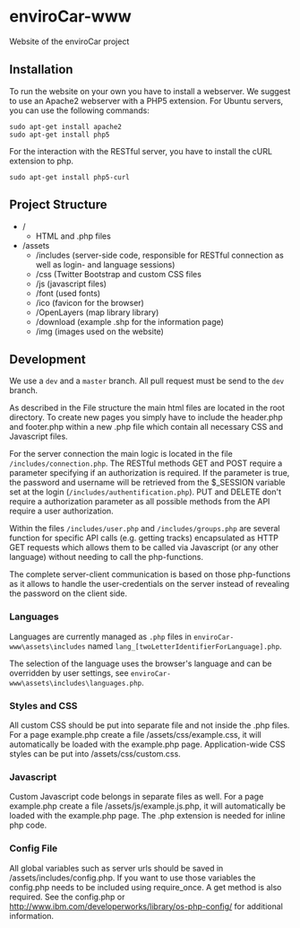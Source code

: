 enviroCar-www
=============

Website of the enviroCar project

Installation
------------

To run the website on your own you have to install a webserver. We suggest to use an Apache2 webserver with a PHP5 extension. For Ubuntu servers, you can use the following commands:

```
sudo apt-get install apache2
sudo apt-get install php5
```

For the interaction with the RESTful server, you have to install the cURL extension to php.

```
sudo apt-get install php5-curl
```

Project Structure
-----------------

* /
  * HTML and .php files
* /assets
  * /includes (server-side code, responsible for RESTful connection as well as login- and language sessions)
  * /css (Twitter Bootstrap and custom CSS files
  * /js (javascript files)
  * /font (used fonts)
  * /ico (favicon for the browser)
  * /OpenLayers (map library library)
  * /download (example .shp for the information page)
  * /img (images used on the website)


Development
-----------

We use a ``dev`` and a ``master`` branch. All pull request must be send to the ``dev`` branch.

As described in the File structure the main html files are located in the root directory. To create new pages you simply have to include the header.php and footer.php within a new .php file which contain all necessary CSS and Javascript files.

For the server connection the main logic is located in the file ``/includes/connection.php``. The RESTful methods GET and POST require a parameter specifying if an authorization is required. If the parameter is true, the password and username will be retrieved from the $_SESSION variable set at the login (``/includes/authentification.php``). PUT and DELETE don't require a authorization parameter as all possible methods from the API require a user authorization.

Within the files ``/includes/user.php`` and ``/includes/groups.php`` are several function for specific API calls (e.g. getting tracks) encapsulated as HTTP GET requests which allows them to be called via Javascript (or any other language) without needing to call the php-functions.

The complete server-client communication is based on those php-functions as it allows to handle the user-credentials on the server instead of revealing the password on the client side.

### Languages

Languages are currently managed as ``.php`` files in ``enviroCar-www\assets\includes`` named ``lang_[twoLetterIdentifierForLanguage].php``.

The selection of the language uses the browser's language and can be overridden by user settings, see ``enviroCar-www\assets\includes\languages.php``.


### Styles and CSS

All custom CSS should be put into separate file and not inside the .php files. For a page example.php create a file /assets/css/example.css, it will automatically be loaded with the example.php page. Application-wide CSS styles can be put into /assets/css/custom.css.

### Javascript
Custom Javascript code belongs in separate files as well. For a page example.php create a file /assets/js/example.js.php, it will automatically be loaded with the example.php page. The .php extension is needed for inline php code.

### Config File
All global variables such as server urls should be saved in /assets/includes/config.php. If you want to use those variables the config.php needs to be included using require_once. A get method is also required. See the config.php or http://www.ibm.com/developerworks/library/os-php-config/ for additional information.
